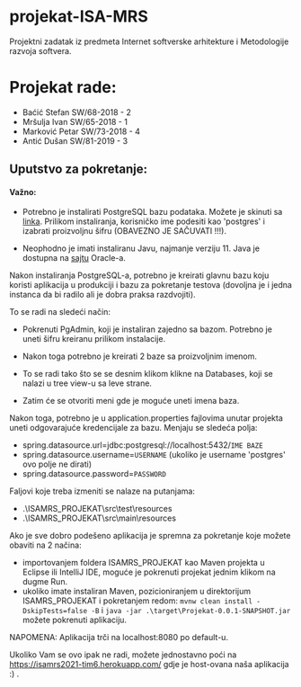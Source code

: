 # projekat-ISA-MRS
Projektni zadatak iz predmeta Internet softverske arhitekture i Metodologije razvoja softvera.

# Projekat rade:
- Baćić Stefan   SW/68-2018 - 2
- Mršulja Ivan   SW/65-2018 - 1
- Marković Petar SW/73-2018 - 4
- Antić Dušan    SW/81-2019 - 3

## Uputstvo za pokretanje:

#### Važno:

* Potrebno је instalirati PostgreSQL bazu podataka. Možete је skinuti sa [linka](https://www.enterprisedb.com/downloads/postgres-postgresql-downloads). Prilikom instaliranja, korisničko ime podesiti kao 'postgres' i izabrati proizvoljnu šifru (OBAVEZNO JE SAČUVATI !!!).   

* Neophodno je imati instaliranu Javu, najmanje verziju 11. Java je dostupna na [sajtu](https://www.oracle.com/java/technologies/javase-downloads.html) Oracle-a.
 
Nakon instaliranja PostgreSQL-a, potrebno je kreirati glavnu bazu koju koristi aplikacija u produkciji i bazu za pokretanje testova (dovoljna je i jedna instanca da bi radilo ali je dobra praksa razdvojiti).

To se radi na sledeći način:

- Pokrenuti PgAdmin, koji je instaliran zajedno sa bazom. Potrebno je uneti šifru kreiranu prilikom instalacije.

- Nakon toga potrebno je kreirati 2 baze sa proizvoljnim imenom.

- To se radi tako što se se desnim klikom klikne na Databases, koji se nalazi u tree view-u sa leve strane.

- Zatim će se otvoriti meni gde je moguće uneti imena baza.

Nakon toga, potrebno je u application.properties fajlovima unutar projekta uneti odgovarajuće kredencijale za bazu. Menjaju se sledeća polja:

- spring.datasource.url=jdbc:postgresql://localhost:5432/`IME BAZE`
- spring.datasource.username=`USERNAME` (ukoliko je username 'postgres' ovo polje ne dirati)
- spring.datasource.password=`PASSWORD`

Faljovi koje treba izmeniti se nalaze na putanjama:
- .\ISAMRS_PROJEKAT\src\test\resources
- .\ISAMRS_PROJEKAT\src\main\resources

Ako je sve dobro podešeno aplikacija je spremna za pokretanje koje možete obaviti na 2 načina:
- importovanjem foldera ISAMRS_PROJEKAT kao Maven projekta u Eclipse ili IntelliJ IDE, moguće je pokrenuti projekat jednim klikom na dugme Run.
- ukoliko imate instaliran Maven, pozicioniranjem u direktorijum ISAMRS_PROJEKAT i pokretanjem redom:
   `mvnw clean install -DskipTests=false -B` i
   `java -jar .\target\Projekat-0.0.1-SNAPSHOT.jar`
  možete pokrenuti aplikaciju.

NAPOMENA: Aplikacija trči na localhost:8080 po default-u.

Ukoliko Vam se ovo ipak ne radi, možete jednostavno poći na https://isamrs2021-tim6.herokuapp.com/ gdje je host-ovana naša aplikacija :) .
